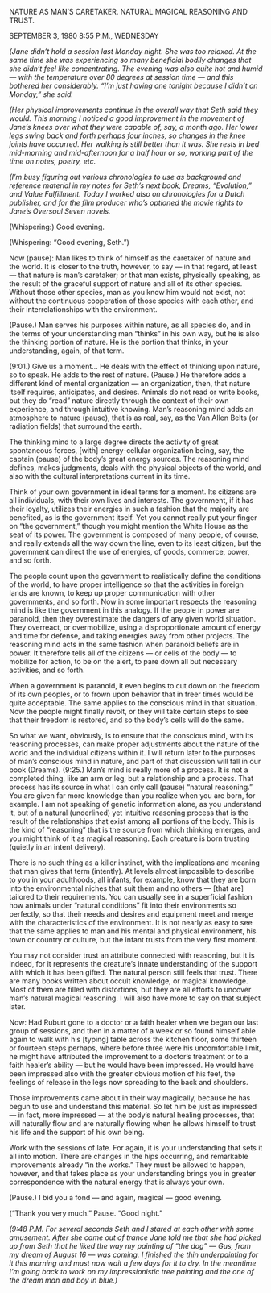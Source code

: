 NATURE AS MAN’S CARETAKER. NATURAL MAGICAL REASONING AND TRUST. 

SEPTEMBER 3, 1980 8:55 P.M., WEDNESDAY

*(Jane didn’t hold a session last Monday night. She was too relaxed. At the same time she was experiencing so many beneficial bodily changes that she didn’t feel like concentrating. The evening was also quite hot and humid — with the temperature over 80 degrees at session time — and this bothered her considerably. “I’m just having one tonight because I didn’t on Monday,” she said.*

*(Her physical improvements continue in the overall way that Seth said they would. This morning I noticed a good improvement in the movement of Jane’s knees over what they were capable of, say, a month ago. Her lower legs swing back and forth perhaps four inches, so changes in the knee joints have occurred. Her walking is still better than it was. She rests in bed mid-morning and mid-afternoon for a half hour or so, working part of the time on notes, poetry, etc.*

*(I’m busy figuring out various chronologies to use as background and reference material in my notes for Seth’s next book, Dreams, “Evolution,” and Value Fulfillment. Today I worked also on chronologies for a Dutch publisher, and for the film producer who’s optioned the movie rights to Jane’s Oversoul Seven novels.*

(Whispering:) Good evening.

(Whispering: “Good evening, Seth.”)

Now (pause): Man likes to think of himself as the caretaker of nature and the world. It is closer to the truth, however, to say — in that regard, at least — that nature is man’s caretaker; or that man exists, physically speaking, as the result of the graceful support of nature and all of its other species. Without those other species, man as you know him would not exist, not without the continuous cooperation of those species with each other, and their interrelationships with the environment.

(Pause.) Man serves his purposes within nature, as all species do, and in the terms of your understanding man “thinks” in his own way, but he is also the thinking portion of nature. He is the portion that thinks, in your understanding, again, of that term.

(9:01.) Give us a moment... He deals with the effect of thinking upon nature, so to speak. He adds to the rest of nature. (Pause.) He therefore adds a different kind of mental organization — an organization, then, that nature itself requires, anticipates, and desires. Animals do not read or write books, but they do “read” nature directly through the context of their own experience, and through intuitive knowing. Man’s reasoning mind adds an atmosphere to nature (pause), that is as real, say, as the Van Allen Belts (or radiation fields) that surround the earth.

The thinking mind to a large degree directs the activity of great spontaneous forces, [with] energy-cellular organization being, say, the captain (pause) of the body’s great energy sources. The reasoning mind defines, makes judgments, deals with the physical objects of the world, and also with the cultural interpretations current in its time.

Think of your own government in ideal terms for a moment. Its citizens are all individuals, with their own lives and interests. The government, if it has their loyalty, utilizes their energies in such a fashion that the majority are benefited, as is the government itself. Yet you cannot really put your finger on “the government,” though you might mention the White House as the seat of its power. The government is composed of many people, of course, and really extends all the way down the line, even to its least citizen, but the government can direct the use of energies, of goods, commerce, power, and so forth.

The people count upon the government to realistically define the conditions of the world, to have proper intelligence so that the activities in foreign lands are known, to keep up proper communication with other governments, and so forth. Now in some important respects the reasoning mind is like the government in this analogy. If the people in power are paranoid, then they overestimate the dangers of any given world situation. They overreact, or overmobilize, using a disproportionate amount of energy and time for defense, and taking energies away from other projects. The reasoning mind acts in the same fashion when paranoid beliefs are in power. It therefore tells all of the citizens — or cells of the body — to mobilize for action, to be on the alert, to pare down all but necessary activities, and so forth.

When a government is paranoid, it even begins to cut down on the freedom of its own peoples, or to frown upon behavior that in freer times would be quite acceptable. The same applies to the conscious mind in that situation. Now the people might finally revolt, or they will take certain steps to see that their freedom is restored, and so the body’s cells will do the same.

So what we want, obviously, is to ensure that the conscious mind, with its reasoning processes, can make proper adjustments about the nature of the world and the individual citizens within it. I will return later to the purposes of man’s conscious mind in nature, and part of that discussion will fall in our book (Dreams).
(9:25.) Man’s mind is really more of a process. It is not a completed thing, like an arm or leg, but a relationship and a process. That process has its source in what I can only call (pause) “natural reasoning.”
You are given far more knowledge than you realize when you are born, for example. I am not speaking of genetic information alone, as you understand it, but of a natural (underlined) yet intuitive reasoning process that is the result of the relationships that exist among all portions of the body. This is the kind of “reasoning” that is the source from which thinking emerges, and you might think of it as magical reasoning.
Each creature is born trusting (quietly in an intent delivery).

There is no such thing as a killer instinct, with the implications and meaning that man gives that term (intently). At levels almost impossible to describe to you in your adulthoods, all infants, for example, know that they are born into the environmental niches that suit them and no others — [that are] tailored to their requirements. You can usually see in a superficial fashion how animals under “natural conditions” fit into their environments so perfectly, so that their needs and desires and equipment meet and merge with the characteristics of the environment. It is not nearly as easy to see that the same applies to man and his mental and physical environment, his town or country or culture, but the infant trusts from the very first moment.

You may not consider trust an attribute connected with reasoning, but it is indeed, for it represents the creature’s innate understanding of the support with which it has been gifted. The natural person still feels that trust. There are many books written about occult knowledge, or magical knowledge. Most of them are filled with distortions, but they are all efforts to uncover man’s natural magical reasoning. I will also have more to say on that subject later.

Now: Had Ruburt gone to a doctor or a faith healer when we began our last group of sessions, and then in a matter of a week or so found himself able again to walk with his [typing] table across the kitchen floor, some thirteen or fourteen steps perhaps, where before three were his uncomfortable limit, he might have attributed the improvement to a doctor’s treatment or to a faith healer’s ability — but he would have been impressed. He would have been impressed also with the greater obvious motion of his feet, the feelings of release in the legs now spreading to the back and shoulders.

Those improvements came about in their way magically, because he has begun to use and understand this material. So let him be just as impressed — in fact, more impressed — at the body’s natural healing processes, that will naturally flow and are naturally flowing when he allows himself to trust his life and the support of his own being.

Work with the sessions of late. For again, it is your understanding that sets it all into motion. There are changes in the hips occurring, and remarkable improvements already “in the works.” They must be allowed to happen, however, and that takes place as your understanding brings you in greater correspondence with the natural energy that is always your own.

(Pause.) I bid you a fond — and again, magical — good evening.

(“Thank you very much.” Pause. “Good night.”

*(9:48 P.M. For several seconds Seth and I stared at each other with some amusement. After she came out of trance Jane told me that she had picked up from Seth that he liked the way my painting of “the dog” — Gus, from my dream of August 16 — was coming. I finished the thin underpainting for it this morning and must now wait a few days for it to dry. In the meantime I’m going back to work on my impressionistic tree painting and the one of the dream man and boy in blue.)*

